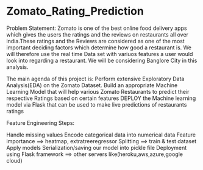 # Zomato_Rating_Prediction

Problem Statement:
Zomato is one of the best online food delivery apps which gives the users the ratings and the reviews on restaurants all over india.These ratings and the Reviews are considered as one of the most important deciding factors which determine how good a restaurant is.
We will therefore use the real time Data set with variuos features a user would look into regarding a restaurant. We will be considering Banglore City in this analysis.

The main agenda of this project is:
Perform extensive Exploratory Data Analysis(EDA) on the Zomato Dataset. Build an appropriate Machine Learning Model that will help various Zomato Restaurants to predict their respective Ratings based on certain features DEPLOY the Machine learning model via Flask that can be used to make live predictions of restaurants ratings

Feature Engineering Steps:

Handle missing values
Encode categorical data into numerical data
Feature importance ==> heatmap, extratreeregressor
Splitting ==> train & test dataset
Apply models
Serialization/saving our model into pickle file
Deployment using Flask framework ==> other servers like(heroku,aws,azure,google cloud)
